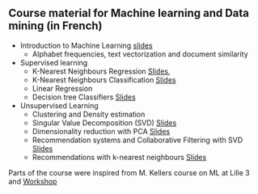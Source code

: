 ## Course material for Machine learning and Data mining (in French)

* Introduction to Machine Learning [slides](ML_Cours_01.pdf)
  * Alphabet frequencies, text vectorization and document similarity
* Supervised learning
  * K-Nearest Neighbours Regression  [Slides](ML_Cours_02_KNN_reg.pdf), 
  * K-Nearest Neighbours Classification [Slides](ML_Cours_02_KNN.pdf)
  * Linear Regression
  * Decision tree Classifiers [Slides](ML_Cours_03_Arbres.pdf)
* Unsupervised Learning
  * Clustering and Density estimation
  * Singular Value Decomposition (SVD) [Slides](ML_Cours_04_SVD.pdf)
  * Dimensionality reduction with PCA [Slides](ML_Cours_05_PCA.pdf)
  * Recommendation systems and Collaborative Filtering with SVD [Slides](ML_Cours_05_FC.pdf) 
  * Recommendations with k-nearest neighbours [Slides](ML_Cours_05_FC_KNN.pdf)


Parts of the course were inspired from M. Kellers course on ML at Lille 3 and [Workshop](http://videolectures.net/bootcamp07_keller_bss/) 
